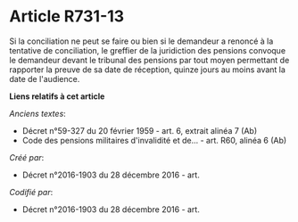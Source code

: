 # Article R731-13

Si la conciliation ne peut se faire ou bien si le demandeur a renoncé à la tentative de conciliation, le greffier de la
juridiction des pensions convoque le demandeur devant le tribunal des pensions par tout moyen permettant de rapporter la
preuve de sa date de réception, quinze jours au moins avant la date de l'audience.

**Liens relatifs à cet article**

_Anciens textes_:

  - Décret n°59-327 du 20 février 1959 - art. 6, extrait alinéa 7 (Ab)
  - Code des pensions militaires d'invalidité et de... - art. R60, alinéa 6 (Ab)

_Créé par_:

  - Décret n°2016-1903 du 28 décembre 2016 - art.

_Codifié par_:

  - Décret n°2016-1903 du 28 décembre 2016 - art.
